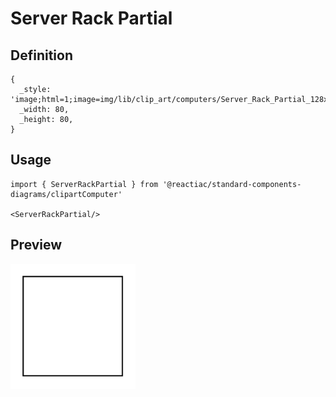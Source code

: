 # Server Rack Partial

## Definition

```
{
  _style: 'image;html=1;image=img/lib/clip_art/computers/Server_Rack_Partial_128x128.pngstrokeColor=none;',
  _width: 80,
  _height: 80,
}
```

## Usage

```
import { ServerRackPartial } from '@reactiac/standard-components-diagrams/clipartComputer'

<ServerRackPartial/>
```

## Preview

<img src="./server-rack-partial.png" width="200"/>
